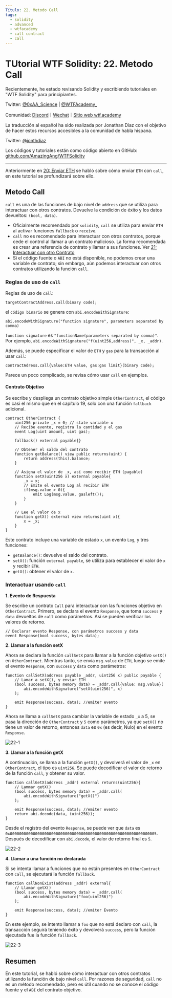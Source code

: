 ```yaml
---
Título: 22. Metodo Call
tags:
  - solidity
  - advanced
  - wtfacademy
  - call contract
  - call
---
```


# TUtorial WTF Solidity: 22. Metodo Call

Recientemente, he estado revisando Solidity y escribiendo tutoriales en "WTF Solidity" para principiantes.

Twitter: [@0xAA_Science](https://twitter.com/0xAA_Science) | [@WTFAcademy_](https://twitter.com/WTFAcademy_)

Comunidad: [Discord](https://discord.gg/5akcruXrsk)｜[Wechat](https://docs.google.com/forms/d/e/1FAIpQLSe4KGT8Sh6sJ7hedQRuIYirOoZK_85miz3dw7vA1-YjodgJ-A/viewform?usp=sf_link)｜[Sitio web wtf.academy](https://wtf.academy)

La traducción al español ha sido realizada por Jonathan Díaz con el objetivo de hacer estos recursos accesibles a la comunidad de habla hispana.

Twitter: [@jonthdiaz](https://twitter.com/jonthdiaz)

Los códigos y tutoriales están como código abierto en GitHub: [github.com/AmazingAng/WTFSolidity](https://github.com/AmazingAng/WTFSolidity)

-----

Anteriormente en [20: Enviar ETH](https://github.com/AmazingAng/WTF-Solidity/tree/main/Languages/es/20_EnviarETH_es) se habló sobre cómo enviar `ETH` con `call`, en este tutorial se profundizará sobre ello.

## Metodo Call
`call` es una de las funciones de bajo nivel de `address` que se utiliza para interactuar con otros contratos. Devuelve la condición de éxito y los datos devueltos: `(bool, data)`.

- Oficialmente recomendado por `solidity`, `call` se utiliza para enviar `ETH` al activar funciones `fallback` o `receive`.
- `call` no es recomendado para interactuar con otros contratos, porque cede el control al llamar a un contrato malicioso. La forma recomendada es crear una referencia de contrato y llamar a sus funciones. Ver [21: Interactuar con otro Contrato](https://github.com/AmazingAng/WTF-Solidity/tree/main/Languages/en/21_LamarContrato_es)
- Si el código fuente o `ABI` no está disponible, no podemos crear una variable de contrato; sin embargo, aún podemos interactuar con otros contratos utilizando la función `call`.

### Reglas de uso de `call`
Reglas de uso de `call`:
```
targetContractAddress.call(binary code);
```
el `código binario` se genera con `abi.encodeWithSignature`:
```
abi.encodeWithSignature("function signature", parameters separated by comma)
```
`function signature` es `"functionName(parameters separated by comma)"`. Por ejemplo, `abi.encodeWithSignature("f(uint256,address)", _x, _addr)`.

Además, se puede especificar el valor de `ETH` y `gas` para la transacción al usar `call`:

```
contractAdress.call{value:ETH value, gas:gas limit}(binary code);
```

Parece un poco complicado, se revisa cómo usar `call` en ejemplos.

#### Contrato Objetivo
Se escribe y despliega un contrato objetivo simple `OtherContract`, el código es casi el mismo que en el capítulo 19, solo con una función `fallback` adicional.

```solidity
contract OtherContract {
    uint256 private _x = 0; // state variable x
    // Recibe evento, registra la cantidad y el gas
    event Log(uint amount, uint gas);

    fallback() external payable{}

    // Obtener el saldo del contrato
    function getBalance() view public returns(uint) {
        return address(this).balance;
    }

    // Asigna el valor de _x, así como recibir ETH (pagable)
    function setX(uint256 x) external payable{
        _x = x;
        // Emite el evento Log al recibir ETH
        if(msg.value > 0){
            emit Log(msg.value, gasleft());
        }
    }

    // Lee el valor de x
    function getX() external view returns(uint x){
        x = _x;
    }
}
```

Este contrato incluye una variable de estado `x`, un evento `Log`, y tres funciones:
- `getBalance()`: devuelve el saldo del contrato.
- `setX()`: función `external payable`, se utiliza para establecer el valor de `x` y recibir `ETH`.
- `getX()`: obtener el valor de `x`.

### Interactuar usando `call`
**1. Evento de Respuesta**

Se escribe un contrato `Call` para interactuar con las funciones objetivo en `OtherContract`. Primero, se declara el evento `Response`, que toma `success` y `data` devueltos de `call` como parámetros. Así se pueden verificar los valores de retorno.

```solidity
// Declarar evento Response, con parámetros success y data
event Response(bool success, bytes data);
```

**2. Llamar a la función setX**

Ahora se declara la función `callSetX` para llamar a la función objetivo `setX()` en `OtherContract`. Mientras tanto, se envía `msg.value` de `ETH`, luego se emite el evento `Response`, con `success` y `data` como parámetros:

```solidity
function callSetX(address payable _addr, uint256 x) public payable {
    // Lamar a setX(), y enviar ETH
	(bool success, bytes memory data) = _addr.call{value: msg.value}(
		abi.encodeWithSignature("setX(uint256)", x)
	);

	emit Response(success, data); //emiter evento
}
```

Ahora se llama a `callSetX` para cambiar la variable de estado `_x` a 5, se pasa la dirección de `OtherContract` y `5` como parámetros, ya que `setX()` no tiene un valor de retorno, entonces `data` es `0x` (es decir, Nulo) en el evento `Response`.


![22-1](./img/22-1.png)

**3. Llamar a la función getX**

A continuación, se llama a la función `getX()`, y devolverá el valor de `_x` en `OtherContract`, el tipo es `uint256`. Se puede decodificar el valor de retorno de la función `call`, y obtener su valor.

```solidity
function callGetX(address _addr) external returns(uint256){
    // Lammar getX()
	(bool success, bytes memory data) = _addr.call(
		abi.encodeWithSignature("getX()")
	);

	emit Response(success, data); //emiter evento
	return abi.decode(data, (uint256));
}
```

Desde el registro del evento `Response`, se puede ver que `data` es `0x0000000000000000000000000000000000000000000000000000000000000005`. Después de decodificar con `abi.decode`, el valor de retorno final es `5`.

![22-2](./img/22-2.png)

**4. Llamar a una función no declarada** 

Si se intenta llamar a funciones que no están presentes en `OtherContract` con `call`, se ejecutará la función `fallback`.

```solidity
function callNonExist(address _addr) external{
	// Llamar getX()
	(bool success, bytes memory data) = _addr.call(
		abi.encodeWithSignature("foo(uint256)")
	);

	emit Response(success, data); //emiter Evento
}
```

En este ejemplo, se intento llamar a `foo` que no está declaro con `call`, la transacción seguirá teniendo éxito y devolverá `success`, pero la función ejecutada fue la función `fallback`.

![22-3](./img/22-3.png)

## Resumen

En este tutorial, se habló sobre cómo interactuar con otros contratos utilizando la función de bajo nivel `call`. Por razones de seguridad, `call` no es un método recomendado, pero es útil cuando no se conoce el código fuente y el `ABI` del contrato objetivo.

